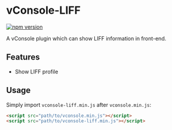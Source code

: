 vConsole-LIFF
==============================
[![npm version](https://badge.fury.io/js/vconsole-liff.svg)](https://badge.fury.io/js/vconsole-liff)

A vConsole plugin which can show LIFF information in front-end.


## Features

- Show LIFF profile

## Usage

Simply import `vconsole-liff.min.js` after `vconsole.min.js`:

```html
<script src="path/to/vconsole.min.js"></script>
<script src="path/to/vconsole-liff.min.js"></script>
```
